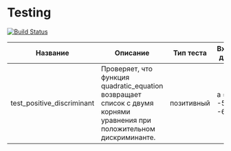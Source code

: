 # Testing

[![Build Status](https://github.com/ShemyakinaVeronika/Testing/actions/workflows/testing.yml/badge.svg?branch=main)](https://github.com/ShemyakinaVeronika/Testing/actions/workflows/testing.yml)

| Название | Описание|Тип теста| Входные данные | Ожидаемый результат|
|---|---|---|---|---|
| test_positive_discriminant | Проверяет, что функция quadratic_equation возвращает список с двумя корнями уравнения при положительном дискриминанте. | позитивный | a = 1 b = -5 c = -6 | [2.0, 3.0] |
